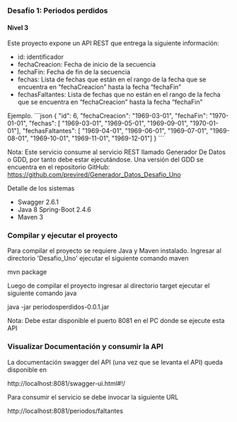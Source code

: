 ### Desafío 1: Periodos perdidos
#### Nivel 3

Este proyecto expone un API REST que entrega la siguiente información:

- id: identificador
- fechaCreacion: Fecha de inicio de la secuencia
- fechaFin: Fecha de fin de la secuencia
- fechas: Lista de fechas que están en el rango de la fecha que se encuentra en “fechaCreacion” hasta la fecha “fechaFin”
- fechasFaltantes: Lista de fechas que no están en el rango de la fecha que se encuentra en “fechaCreacion” hasta la fecha “fechaFin” 

Ejemplo.
´´´json
{
    "id": 6,
    "fechaCreacion": "1969-03-01",
    "fechaFin": "1970-01-01",
    "fechas": [
      "1969-03-01",
      "1969-05-01",
      "1969-09-01",
      "1970-01-01"],
    "fechasFaltantes": [
      "1969-04-01",
      "1969-06-01",
      "1969-07-01",
      "1969-08-01",
      "1969-10-01",
      "1969-11-01",
      "1969-12-01"]
}
´´´

Nota: Este servicio consume al servicio REST llamado Generador De Datos o GDD, por tanto debe estar ejecutándose. Una versión del GDD se encuentra en el repositorio  GitHub: https://github.com/previred/Generador_Datos_Desafio_Uno

Detalle de los sistemas
- Swagger 2.6.1 
- Java 8 Spring-Boot 2.4.6
- Maven 3

### Compilar y ejecutar el proyecto
Para compilar el proyecto se requiere Java y Maven instalado. Ingresar al directorio 'Desafio_Uno' ejecutar el siguiente comando maven

mvn package

Luego de compilar el proyecto ingresar al directorio target ejecutar el siguiente comando java

java -jar periodosperdidos-0.0.1.jar

Nota: Debe estar disponible el puerto 8081 en el PC donde se ejecute esta API

### Visualizar Documentación y consumir la API
La documentación swagger del API (una vez que se levanta el API) queda disponible en

http://localhost:8081/swagger-ui.html#!/

Para consumir el servicio se debe invocar la siguiente URL

http://localhost:8081/periodos/faltantes
